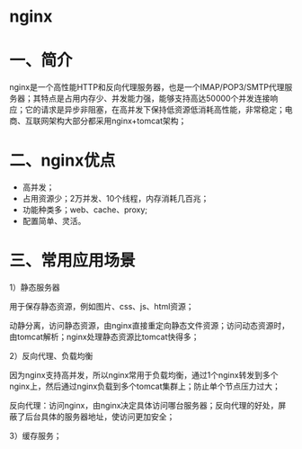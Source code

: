 # nginx

# 一、简介

nginx是一个高性能HTTP和反向代理服务器，也是一个IMAP/POP3/SMTP代理服务器；其特点是占用内存少、并发能力强，能够支持高达50000个并发连接响应；它的请求是异步非阻塞，在高并发下保持低资源低消耗高性能，非常稳定；电商、互联网架构大部分都采用nginx+tomcat架构；

# 二、nginx优点

- 高并发；
- 占用资源少；2万并发、10个线程，内存消耗几百兆；
- 功能种类多；web、cache、proxy;
- 配置简单、灵活。

# 三、常用应用场景

1）静态服务器

用于保存静态资源，例如图片、css、js、html资源；

动静分离，访问静态资源，由nginx直接重定向静态文件资源；访问动态资源时，由tomcat解析；nginx处理静态资源比tomcat快得多；

2）反向代理、负载均衡

因为nginx支持高并发，所以nginx常用于负载均衡，通过1个nginx转发到多个nginx上，然后通过nginx负载到多个tomcat集群上；防止单个节点压力过大；

反向代理：访问nginx，由nginx决定具体访问哪台服务器；反向代理的好处，屏蔽了后台具体的服务器地址，使访问更加安全；

3）缓存服务；



